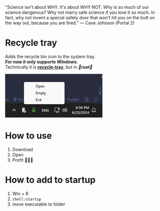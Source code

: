 "Science isn't about WHY. It's about WHY NOT. Why is so much of our science dangerous? Why not marry safe science if you love it so much. In fact, why not invent a special safety door that won't hit you on the butt on the way out, because you are fired." — Cave Johnson (Portal 2)

# Recycle tray 
Adds the recycle bin icon to the system tray. <br>
***For now it only supports Windows.*** <br>
Technically it is **[recycle-tray](https://github.com/isc30/recycle-tray)**, but in ***🚀rust🚀***

![img](./assets/prev.png)

# How to use
1. Download
2. Open
3. Profit 🚀🚀🚀

# How to add to startup
1. Win + R
2. ```shell:startup```
3. move executable to folder
